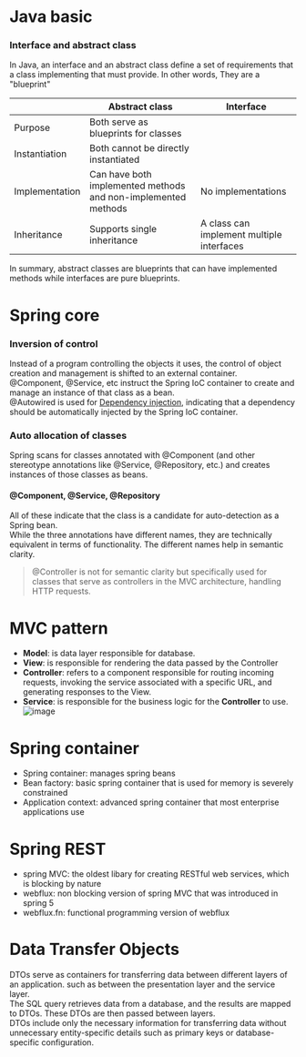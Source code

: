 # Java basic
### Interface and abstract class
In Java, an interface and an abstract class define a set of requirements that a class implementing that must provide. In other words, They are a "blueprint"<br>

||Abstract class|Interface|
|---|---|---|
|Purpose|Both serve as blueprints for classes||
|Instantiation|Both cannot be directly instantiated||
|Implementation|Can have both implemented methods and non-implemented methods|No implementations|
|Inheritance|Supports single inheritance|A class can implement multiple interfaces|

In summary, abstract classes are blueprints that can have implemented methods while interfaces are pure blueprints.

# Spring core
### Inversion of control
Instead of a program controlling the objects it uses, the control of object creation and management is shifted to an external container.<br>
@Component, @Service, etc instruct the Spring IoC container to create and manage an instance of that class as a bean.<br>
@Autowired is used for [Dependency injection](https://github.com/vacu9708/Fundamental-knowledge/tree/main/Development%20methodology/Object%20Oriented%20Programming), indicating that a dependency should be automatically injected by the Spring IoC container.<br>

### Auto allocation of classes
Spring scans for classes annotated with @Component (and other stereotype annotations like @Service, @Repository, etc.) and creates instances of those classes as beans.<br>
#### @Component, @Service, @Repository
All of these indicate that the class is a candidate for auto-detection as a Spring bean.<br>
While the three annotations have different names, they are technically equivalent in terms of functionality. The different names help in semantic clarity.<br>
>@Controller is not for semantic clarity but specifically used for classes that serve as controllers in the MVC architecture, handling HTTP requests.

# MVC pattern
- **Model**: is data layer responsible for database.
- **View**: is responsible for rendering the data passed by the Controller
- **Controller**: refers to a component responsible for routing incoming requests, invoking the service associated with a specific URL, and generating responses to the View.
- **Service**: is responsible for the business logic for the **Controller** to use.
![image](https://user-images.githubusercontent.com/67142421/223227356-59a2489a-7cba-4ce4-918e-96aab28311d9.png)

# Spring container
- Spring container: manages spring beans
- Bean factory: basic spring container that is used for memory is severely constrained
- Application context: advanced spring container that most enterprise applications use

# Spring REST
- spring MVC: the oldest libary for creating RESTful web services, which is blocking by nature
- webflux: non blocking version of spring MVC that was introduced in spring 5
- webflux.fn: functional programming version of webflux

# Data Transfer Objects
DTOs serve as containers for transferring data between different layers of an application. such as between the presentation layer and the service layer.<br>
The SQL query retrieves data from a database, and the results are mapped to DTOs. These DTOs are then passed between layers.<br>
DTOs include only the necessary information for transferring data without unnecessary entity-specific details such as primary keys or database-specific configuration.<br>

